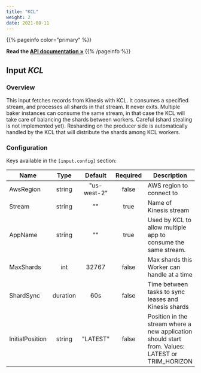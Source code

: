 ```yaml
---
title: "KCL"
weight: 2
date: 2021-08-11
---
```

{{% pageinfo color="primary" %}}

**Read the [API documentation &raquo;](https://pkg.go.dev/github.com/AdRoll/baker/input#KCL)**
{{% /pageinfo %}}

## Input *KCL*

### Overview
This input fetches records from Kinesis with KCL. It consumes a specified stream, and
processes all shards in that stream. It never exits.
Multiple baker instances can consume the same stream, in that case the KCL will take care of
balancing the shards between workers. Careful (shard stealing is not implemented yet).
Resharding on the producer side is automatically handled by the KCL that will distribute
the shards among KCL workers.

### Configuration

Keys available in the `[input.config]` section:

|Name|Type|Default|Required|Description|
|----|:--:|:-----:|:------:|-----------|
| AwsRegion| string| "us-west-2"| false| AWS region to connect to|
| Stream| string| ""| true| Name of Kinesis stream|
| AppName| string| ""| true| Used by KCL to allow multiple app to consume the same stream.|
| MaxShards| int| 32767| false| Max shards this Worker can handle at a time|
| ShardSync| duration| 60s| false| Time between tasks to sync leases and Kinesis shards|
| InitialPosition| string| "LATEST"| false| Position in the stream where a new application should start from. Values: LATEST or TRIM_HORIZON|

